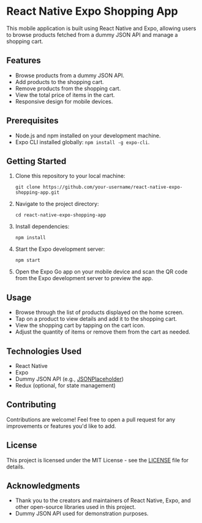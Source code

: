 # React Native Expo Shopping App

This mobile application is built using React Native and Expo, allowing users to browse products fetched from a dummy JSON API and manage a shopping cart.

## Features

- Browse products from a dummy JSON API.
- Add products to the shopping cart.
- Remove products from the shopping cart.
- View the total price of items in the cart.
- Responsive design for mobile devices.

## Prerequisites

- Node.js and npm installed on your development machine.
- Expo CLI installed globally: `npm install -g expo-cli`.

## Getting Started

1. Clone this repository to your local machine:

   ```
   git clone https://github.com/your-username/react-native-expo-shopping-app.git
   ```

2. Navigate to the project directory:

   ```
   cd react-native-expo-shopping-app
   ```

3. Install dependencies:

   ```
   npm install
   ```

4. Start the Expo development server:

   ```
   npm start
   ```

5. Open the Expo Go app on your mobile device and scan the QR code from the Expo development server to preview the app.

## Usage

- Browse through the list of products displayed on the home screen.
- Tap on a product to view details and add it to the shopping cart.
- View the shopping cart by tapping on the cart icon.
- Adjust the quantity of items or remove them from the cart as needed.

## Technologies Used

- React Native
- Expo
- Dummy JSON API (e.g., [JSONPlaceholder](https://jsonplaceholder.typicode.com/))
- Redux (optional, for state management)

## Contributing

Contributions are welcome! Feel free to open a pull request for any improvements or features you'd like to add.

## License

This project is licensed under the MIT License - see the [LICENSE](LICENSE) file for details.

## Acknowledgments

- Thank you to the creators and maintainers of React Native, Expo, and other open-source libraries used in this project.
- Dummy JSON API used for demonstration purposes.
